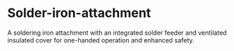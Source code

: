 # Solder-iron-attachment
A soldering iron attachment with an integrated solder feeder and ventilated insulated cover for one-handed operation and enhanced safety.
